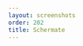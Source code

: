 ```yaml
---
layout: screenshots
order: 202
title: Schermate
---
```

  <a href="/resources/django-admin-settings/archive/latest/italian/headers.png"
    data-caption="Titoli e intestazioni"></a>
  <a href="/resources/django-admin-settings/archive/latest/italian/listdisplay.png"
    data-caption="Modello ListDisplay"></a>
  <a href="/resources/django-admin-settings/archive/latest/italian/listdisplaylink.png"
    data-caption="Modello ListDisplayLink"></a>
  <a href="/resources/django-admin-settings/archive/latest/italian/listfilter.png"
    data-caption="Modello ListFilter"></a>
  <a href="/resources/django-admin-settings/archive/latest/italian/admintextinputfilter_exact.png"
    data-caption="AdminTextInputFilter con exact"></a>
  <a href="/resources/django-admin-settings/archive/latest/italian/admintextinputfilter_contains.png"
    data-caption="AdminTextInputFilter con contains"></a>
  <a href="/resources/django-admin-settings/archive/latest/italian/admintextinputfilter_startswith.png"
    data-caption="AdminTextInputFilter con startswith"></a>
  <a href="/resources/django-admin-settings/archive/latest/italian/admintextinputfilter_endswith.png"
    data-caption="AdminTextInputFilter con endswith"></a>
  <a href="/resources/django-admin-settings/archive/latest/italian/admintextinputfilter_regex.png"
    data-caption="AdminTextInputFilter con regex"></a>
  <a href="/resources/django-admin-settings/archive/latest/italian/fieldtextfilter_filter.png"
    data-caption="FieldTextFilter"></a>
  <a href="/resources/django-admin-settings/archive/latest/italian/fieldtextfilter_results.png"
    data-caption="Risultati di FieldTextFilter"></a>

